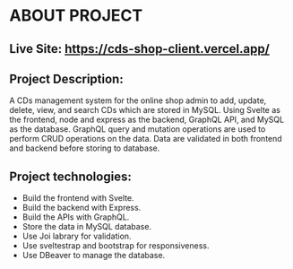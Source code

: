 # ABOUT PROJECT
## Live Site: https://cds-shop-client.vercel.app/

## Project Description:
A CDs management system for the online shop admin to add, update, delete, view, and search CDs which are stored in MySQL. Using Svelte as the frontend, node and express as the backend, GraphQL API, and MySQL as the database. GraphQL query and mutation operations are used to perform CRUD operations on the data. Data are validated in both frontend and backend before storing to database.
## Project technologies:
- Build the frontend with Svelte.
- Build the backend with Express.
- Build the APIs with GraphQL.
- Store the data in MySQL database.
- Use Joi labrary for validation.
- Use sveltestrap and bootstrap for responsiveness.
- Use DBeaver to manage the database.
